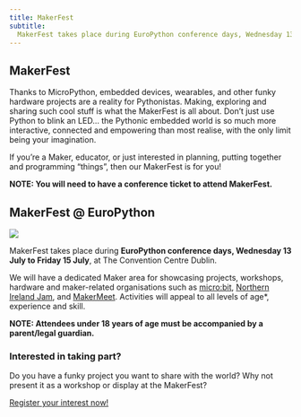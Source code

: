 ```yaml
---
title: MakerFest
subtitle:
  MakerFest takes place during EuroPython conference days, Wednesday 13 July to Friday 15 July, at The Convention Centre Dublin. We will have a dedicated Maker area for showcasing projects, workshops, hardware and maker-related organisations
---
```


## MakerFest

Thanks to MicroPython, embedded devices, wearables, and other funky hardware projects are a reality for Pythonistas. Making, exploring and sharing such cool stuff is what the MakerFest is all about.
Don’t just use Python to blink an LED… the Pythonic embedded world is so much more interactive, connected and empowering than most realise, with the only limit being your imagination.

If you’re a Maker, educator, or just interested in planning, putting together and programming “things”, then our MakerFest is for you!

**NOTE: You will need to have a conference ticket to attend MakerFest.**

## MakerFest @ EuroPython

<img src="/img/makerfest.png"  />

MakerFest takes place during **EuroPython conference days, Wednesday 13 July to Friday 15 July**, at The Convention Centre Dublin.

We will have a dedicated Maker area for showcasing projects, workshops, hardware and maker-related organisations such as [micro:bit](https://microbit.org/), [Northern Ireland Jam](http://niraspberryjam.com/), and [MakerMeet](https://www.makermeet.ie/). Activities will appeal to all levels of age\*, experience and skill.

**NOTE: Attendees under 18 years of age must be accompanied by a parent/legal guardian.**

### Interested in taking part?

Do you have a funky project you want to share with the world? Why not present it as a workshop or display at the MakerFest?

<div style={{textAlign: "center"}}>
  <a class="button" href="https://forms.gle/xTdpFJ2rV8iqmMCb9">Register your interest now!</a>
</div>
